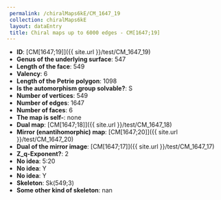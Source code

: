 ```yaml
--- 
 permalink: /chiralMaps6kE/CM_1647_19 
 collection: chiralMaps6kE
 layout: dataEntry
 title: Chiral maps up to 6000 edges - CM[1647;19]
---
```


- **ID**: [CM[1647;19]]({{ site.url }}/test/CM_1647_19)
- **Genus of the underlying surface**: 547
- **Length of the face**: 549
- **Valency**: 6
- **Length of the Petrie polygon**: 1098
- **Is the automorphism group solvable?**: S
- **Number of vertices**: 549
- **Number of edges**: 1647
- **Number of faces**: 6
- **The map is self-**: none
- **Dual map**: [CM[1647;18]]({{ site.url }}/test/CM_1647_18)
- **Mirror (enantihomorphic) map**: [CM[1647;20]]({{ site.url }}/test/CM_1647_20)
- **Dual of the mirror image**: [CM[1647;17]]({{ site.url }}/test/CM_1647_17)
- **Z_q-Exponent?**: 2
- **No idea**:  5:20
- **No idea**: Y
- **No idea**: Y
- **Skeleton**: Sk(549;3)
- **Some other kind of skeleton**: nan
